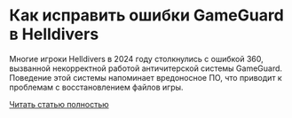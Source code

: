 # Как исправить ошибки GameGuard в Helldivers



Многие игроки Helldivers в 2024 году столкнулись с ошибкой 360, вызванной некорректной работой античитерской системы GameGuard. Поведение этой системы напоминает вредоносное ПО, что приводит к проблемам с восстановлением файлов игры.

[Читать статью полностью](https://xyberbara.com/gaming/gameguard-helldivers/)
